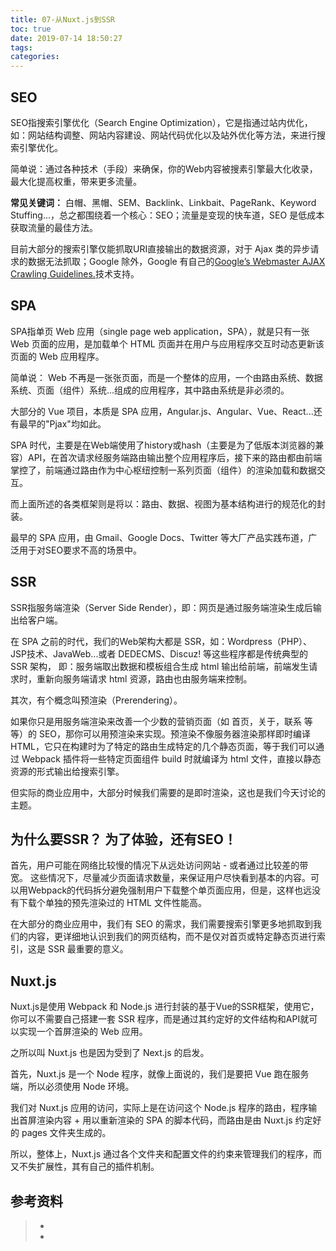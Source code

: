 ```yaml
---
title: 07-从Nuxt.js到SSR
toc: true
date: 2019-07-14 18:50:27
tags:
categories:
---
```



## SEO

SEO指搜索引擎优化（Search Engine Optimization），它是指通过站内优化，如：网站结构调整、网站内容建设、网站代码优化以及站外优化等方法，来进行搜索引擎优化。

简单说：通过各种技术（手段）来确保，你的Web内容被搜素引擎最大化收录，最大化提高权重，带来更多流量。

**常见关键词：** 白帽、黑帽、SEM、Backlink、Linkbait、PageRank、Keyword Stuffing...，总之都围绕着一个核心：SEO；流量是变现的快车道，SEO 是低成本获取流量的最佳方法。

目前大部分的搜索引擎仅能抓取URI直接输出的数据资源，对于 Ajax 类的异步请求的数据无法抓取；Google 除外，Google 有自己的[Google’s Webmaster AJAX Crawling Guidelines.](https://link.juejin.im?target=https%3A%2F%2Fdevelopers.google.com%2Fwebmasters%2Fajax-crawling%2F)技术支持。

## SPA
SPA指单页 Web 应用（single page web application，SPA），就是只有一张 Web 页面的应用，是加载单个 HTML 页面并在用户与应用程序交互时动态更新该页面的 Web 应用程序。

简单说： Web 不再是一张张页面，而是一个整体的应用，一个由路由系统、数据系统、页面（组件）系统...组成的应用程序，其中路由系统是非必须的。

大部分的 Vue 项目，本质是 SPA 应用，Angular.js、Angular、Vue、React...还有最早的"Pjax"均如此。

SPA 时代，主要是在Web端使用了history或hash（主要是为了低版本浏览器的兼容）API，在首次请求经服务端路由输出整个应用程序后，接下来的路由都由前端掌控了，前端通过路由作为中心枢纽控制一系列页面（组件）的渲染加载和数据交互。

而上面所述的各类框架则是将以：路由、数据、视图为基本结构进行的规范化的封装。

最早的 SPA 应用，由 Gmail、Google Docs、Twitter 等大厂产品实践布道，广泛用于对SEO要求不高的场景中。

## SSR
SSR指服务端渲染（Server Side Render），即：网页是通过服务端渲染生成后输出给客户端。

在 SPA 之前的时代，我们的Web架构大都是 SSR，如：Wordpress（PHP）、JSP技术、JavaWeb...或者 DEDECMS、Discuz! 等这些程序都是传统典型的 SSR 架构，
即：服务端取出数据和模板组合生成 html 输出给前端，前端发生请求时，重新向服务端请求 html 资源，路由也由服务端来控制。

其次，有个概念叫预渲染（Prerendering）。

如果你只是用服务端渲染来改善一个少数的营销页面（如 首页，关于，联系 等等）的 SEO，那你可以用预渲染来实现。预渲染不像服务器渲染那样即时编译 HTML，它只在构建时为了特定的路由生成特定的几个静态页面，等于我们可以通过 Webpack 插件将一些特定页面组件 build 时就编译为 html 文件，直接以静态资源的形式输出给搜索引擎。

但实际的商业应用中，大部分时候我们需要的是即时渲染，这也是我们今天讨论的主题。

## 为什么要SSR？ 为了体验，还有SEO！
首先，用户可能在网络比较慢的情况下从远处访问网站 - 或者通过比较差的带宽。 这些情况下，尽量减少页面请求数量，来保证用户尽快看到基本的内容。可以用Webpack的代码拆分避免强制用户下载整个单页面应用，但是，这样也远没有下载个单独的预先渲染过的 HTML 文件性能高。

在大部分的商业应用中，我们有 SEO 的需求，我们需要搜索引擎更多地抓取到我们的内容，更详细地认识到我们的网页结构，而不是仅对首页或特定静态页进行索引，这是 SSR 最重要的意义。

## Nuxt.js
Nuxt.js是使用 Webpack 和 Node.js 进行封装的基于Vue的SSR框架，使用它，你可以不需要自己搭建一套 SSR 程序，而是通过其约定好的文件结构和API就可以实现一个首屏渲染的 Web 应用。

之所以叫 Nuxt.js 也是因为受到了 Next.js 的启发。

首先，Nuxt.js 是一个 Node 程序，就像上面说的，我们是要把 Vue 跑在服务端，所以必须使用 Node 环境。

我们对 Nuxt.js 应用的访问，实际上是在访问这个 Node.js 程序的路由，程序输出首屏渲染内容 + 用以重新渲染的 SPA 的脚本代码，而路由是由 Nuxt.js 约定好的 pages 文件夹生成的。

所以，整体上，Nuxt.js 通过各个文件夹和配置文件的约束来管理我们的程序，而又不失扩展性，其有自己的插件机制。

## 参考资料
> - []()
> - []()
